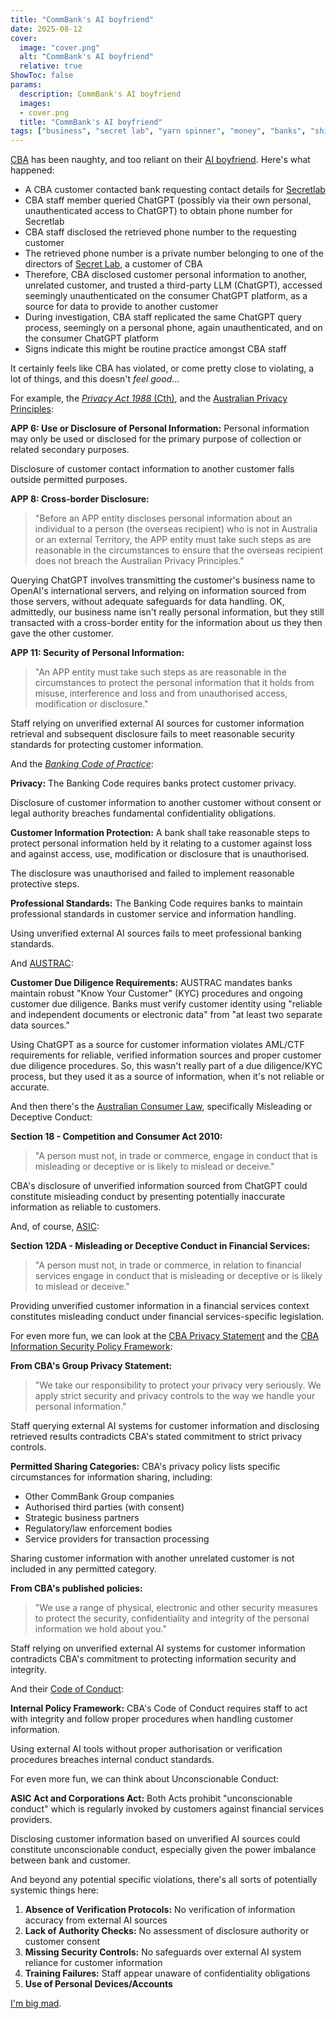 ```yaml
---
title: "CommBank's AI boyfriend"
date: 2025-08-12
cover:
  image: "cover.png"
  alt: "CommBank's AI boyfriend"
  relative: true
ShowToc: false
params:
  description: CommBank's AI boyfriend 
  images:
  - cover.png
  title: "CommBank's AI boyfriend"
tags: ["business", "secret lab", "yarn spinner", "money", "banks", "shit companies", "crooks", "commbank", "angry", "rant", "liars"]
---
```


[CBA](https://commbank.com.au) has been naughty, and too reliant on their [AI boyfriend](https://www.abc.net.au/news/2025-07-29/commonwealth-bank-says-ai-behind-dozens-of-job-cuts/105586312). Here's what happened:
- A CBA customer contacted bank requesting contact details for [Secretlab](https://secretlab.sg)
- CBA staff member queried ChatGPT (possibly via their own personal, unauthenticated access to ChatGPT) to obtain phone number for Secretlab
- CBA staff disclosed the retrieved phone number to the requesting customer
- The retrieved phone number is a private number belonging to one of the directors of [Secret Lab](https://secretlab.games), a customer of CBA
- Therefore, CBA disclosed customer personal information to another, unrelated customer, and trusted a third-party LLM (ChatGPT), accessed seemingly unauthenticated on the consumer ChatGPT platform, as a source for data to provide to another customer
- During investigation, CBA staff replicated the same ChatGPT query process, seemingly on a personal phone, again unauthenticated, and on the consumer ChatGPT platform
- Signs indicate this might be routine practice amongst CBA staff

It certainly feels like CBA has violated, or come pretty close to violating, a lot of things, and this doesn't _feel good_...

For example, the [_Privacy Act 1988_ (Cth)](https://www.oaic.gov.au/privacy/privacy-legislation/the-privacy-act), and the [Australian Privacy Principles](https://www.oaic.gov.au/privacy/australian-privacy-principles):

**APP 6: Use or Disclosure of Personal Information:**
Personal information may only be used or disclosed for the primary purpose of collection or related secondary purposes. 

Disclosure of customer contact information to another customer falls outside permitted purposes.

**APP 8: Cross-border Disclosure:**
> "Before an APP entity discloses personal information about an individual to a person (the overseas recipient) who is not in Australia or an external Territory, the APP entity must take such steps as are reasonable in the circumstances to ensure that the overseas recipient does not breach the Australian Privacy Principles."

Querying ChatGPT involves transmitting the customer's business name to OpenAI's international servers, and relying on information sourced from those servers, without adequate safeguards for data handling. OK, admittedly, our business name isn't really personal information, but they still transacted with a cross-border entity for the information about us they then gave the other customer.

**APP 11: Security of Personal Information:**
> "An APP entity must take such steps as are reasonable in the circumstances to protect the personal information that it holds from misuse, interference and loss and from unauthorised access, modification or disclosure."

Staff relying on unverified external AI sources for customer information retrieval and subsequent disclosure fails to meet reasonable security standards for protecting customer information.

And the [_Banking Code of Practice_](https://www.commbank.com.au/about-us/opportunity-initiatives/policies-and-practices/banking-code-of-practice.html):

**Privacy:**
The Banking Code requires banks protect customer privacy.

Disclosure of customer information to another customer without consent or legal authority breaches fundamental confidentiality obligations.

**Customer Information Protection:**
A bank shall take reasonable steps to protect personal information held by it relating to a customer against loss and against access, use, modification or disclosure that is unauthorised.

The disclosure was unauthorised and failed to implement reasonable protective steps.

**Professional Standards:**
The Banking Code requires banks to maintain professional standards in customer service and information handling.

Using unverified external AI sources fails to meet professional banking standards.

And [AUSTRAC](https://www.austrac.gov.au/business/legislation/amlctf-act):

**Customer Due Diligence Requirements:**
AUSTRAC mandates banks maintain robust "Know Your Customer" (KYC) procedures and ongoing customer due diligence. Banks must verify customer identity using "reliable and independent documents or electronic data" from "at least two separate data sources."

Using ChatGPT as a source for customer information violates AML/CTF requirements for reliable, verified information sources and proper customer due diligence procedures. So, this wasn't really part of a due diligence/KYC process, but they used it as a source of information, when it's not reliable or accurate.

And then there's the [Australian Consumer Law](https://consumer.gov.au), specifically Misleading or Deceptive Conduct:

**Section 18 - Competition and Consumer Act 2010:**
> "A person must not, in trade or commerce, engage in conduct that is misleading or deceptive or is likely to mislead or deceive."

CBA's disclosure of unverified information sourced from ChatGPT could constitute misleading conduct by presenting potentially inaccurate information as reliable to customers.

And, of course, [ASIC](https://www.legislation.gov.au/C2004A00819/latest/text): 

**Section 12DA - Misleading or Deceptive Conduct in Financial Services:**
> "A person must not, in trade or commerce, in relation to financial services engage in conduct that is misleading or deceptive or is likely to mislead or deceive."

Providing unverified customer information in a financial services context constitutes misleading conduct under financial services-specific legislation.

For even more fun, we can look at the [CBA Privacy Statement](https://www.commbank.com.au/support/privacy.html) and the [CBA Information Security Policy Framework](https://www.commbank.com.au/content/dam/commbank-assets/about-us/2024-07/information-security-statement-july-2024.pdf):

**From CBA's Group Privacy Statement:**
> "We take our responsibility to protect your privacy very seriously. We apply strict security and privacy controls to the way we handle your personal information."

Staff querying external AI systems for customer information and disclosing retrieved results contradicts CBA's stated commitment to strict privacy controls.

**Permitted Sharing Categories:**
CBA's privacy policy lists specific circumstances for information sharing, including:
- Other CommBank Group companies
- Authorised third parties (with consent)
- Strategic business partners
- Regulatory/law enforcement bodies
- Service providers for transaction processing

Sharing customer information with another unrelated customer is not included in any permitted category.

**From CBA's published policies:**
> "We use a range of physical, electronic and other security measures to protect the security, confidentiality and integrity of the personal information we hold about you."

Staff relying on unverified external AI systems for customer information contradicts CBA's commitment to protecting information security and integrity.

And their [Code of Conduct](https://www.commbank.com.au/content/dam/commbank-assets/about-us/docs/cba-code-of-conduct.pdf):

**Internal Policy Framework:**
CBA's Code of Conduct requires staff to act with integrity and follow proper procedures when handling customer information.

Using external AI tools without proper authorisation or verification procedures breaches internal conduct standards.

For even more fun, we can think about Unconscionable Conduct:

**ASIC Act and Corporations Act:**
Both Acts prohibit "unconscionable conduct" which is regularly invoked by customers against financial services providers.

Disclosing customer information based on unverified AI sources could constitute unconscionable conduct, especially given the power imbalance between bank and customer.

And beyond any potential specific violations, there's all sorts of potentially systemic things here:

1. **Absence of Verification Protocols:** No verification of information accuracy from external AI sources
2. **Lack of Authority Checks:** No assessment of disclosure authority or customer consent
3. **Missing Security Controls:** No safeguards over external AI system reliance for customer information
4. **Training Failures:** Staff appear unaware of confidentiality obligations
5. **Use of Personal Devices/Accounts**

[I'm big mad](https://www.linkedin.com/posts/parisba_privacy-australia-useless-activity-7360481919626612736-h_DP/).